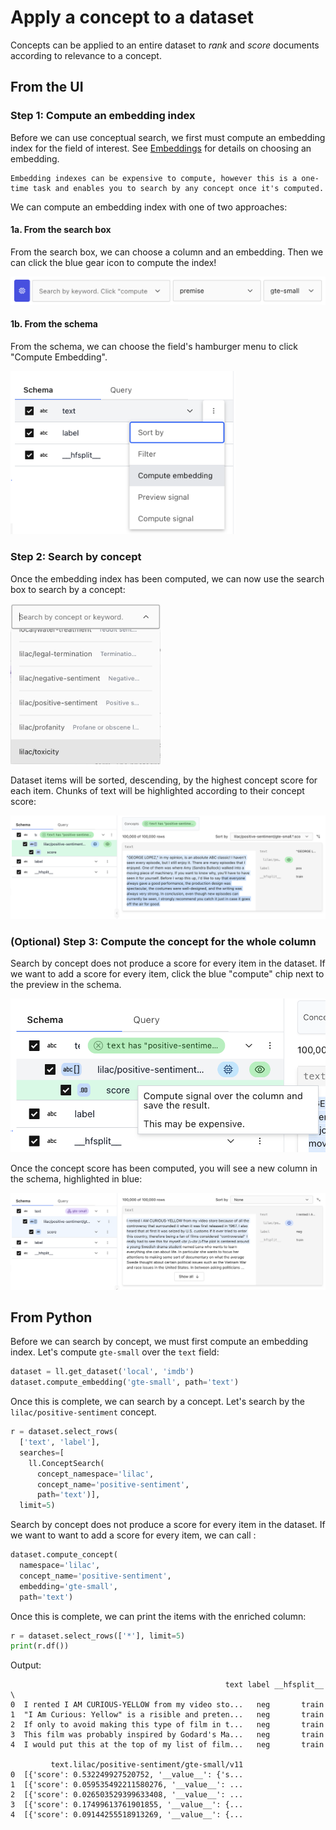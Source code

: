 # Apply a concept to a dataset

Concepts can be applied to an entire dataset to _rank_ and _score_ documents according to relevance
to a concept.

## From the UI

### Step 1: Compute an embedding index

Before we can use conceptual search, we first must compute an embedding index for the field of
interest. See [Embeddings](../embeddings/embeddings.md) for details on choosing an embedding.

```{important}
Embedding indexes can be expensive to compute, however this is a one-time task and enables you to search by any concept once it's computed.
```

We can compute an embedding index with one of two approaches:

#### 1a. From the search box

From the search box, we can choose a column and an embedding. Then we can click the blue gear icon
to compute the index!

<img src="../_static/dataset/dataset_search_compute.png"></img>

#### 1b. From the schema

From the schema, we can choose the field's hamburger menu to click "Compute Embedding".

<img width=360 src="../_static/dataset/dataset_schema_compute_embedding.png"></img>

### Step 2: Search by concept

Once the embedding index has been computed, we can now use the search box to search by a concept:

<img width=240 src="../_static/dataset/dataset_search_concept.png"></img>

Dataset items will be sorted, descending, by the highest concept score for each item. Chunks of text
will be highlighted according to their concept score:

<img src="../_static/dataset/dataset_search_concept_results.png"></img>

### (Optional) Step 3: Compute the concept for the whole column

Search by concept does not produce a score for every item in the dataset. If we want to add a score
for every item, click the blue "compute" chip next to the preview in the schema.

<img src="../_static/dataset/dataset_compute_concept.png"></img>

Once the concept score has been computed, you will see a new column in the schema, highlighted in
blue:

<img src="../_static/dataset/dataset_compute_concept_results.png"></img>

## From Python

Before we can search by concept, we must first compute an embedding index. Let's compute `gte-small`
over the `text` field:

```python
dataset = ll.get_dataset('local', 'imdb')
dataset.compute_embedding('gte-small', path='text')
```

Once this is complete, we can search by a concept. Let's search by the `lilac/positive-sentiment`
concept.

```python
r = dataset.select_rows(
  ['text', 'label'],
  searches=[
    ll.ConceptSearch(
      concept_namespace='lilac',
      concept_name='positive-sentiment',
      path='text')],
  limit=5)
```

Search by concept does not produce a score for every item in the dataset. If we want to want to add
a score for every item, we can call [](#Dataset.compute_signal):

```python
dataset.compute_concept(
  namespace='lilac',
  concept_name='positive-sentiment',
  embedding='gte-small',
  path='text')
```

Once this is complete, we can print the items with the enriched column:

```python
r = dataset.select_rows(['*'], limit=5)
print(r.df())
```

Output:

```
                                                text label __hfsplit__  \
0  I rented I AM CURIOUS-YELLOW from my video sto...   neg       train
1  "I Am Curious: Yellow" is a risible and preten...   neg       train
2  If only to avoid making this type of film in t...   neg       train
3  This film was probably inspired by Godard's Ma...   neg       train
4  I would put this at the top of my list of film...   neg       train

         text.lilac/positive-sentiment/gte-small/v11
0  [{'score': 0.532249927520752, '__value__': {'s...
1  [{'score': 0.059535492211580276, '__value__': ...
2  [{'score': 0.026503529399633408, '__value__': ...
3  [{'score': 0.17499613761901855, '__value__': {...
4  [{'score': 0.09144255518913269, '__value__': {...
```
